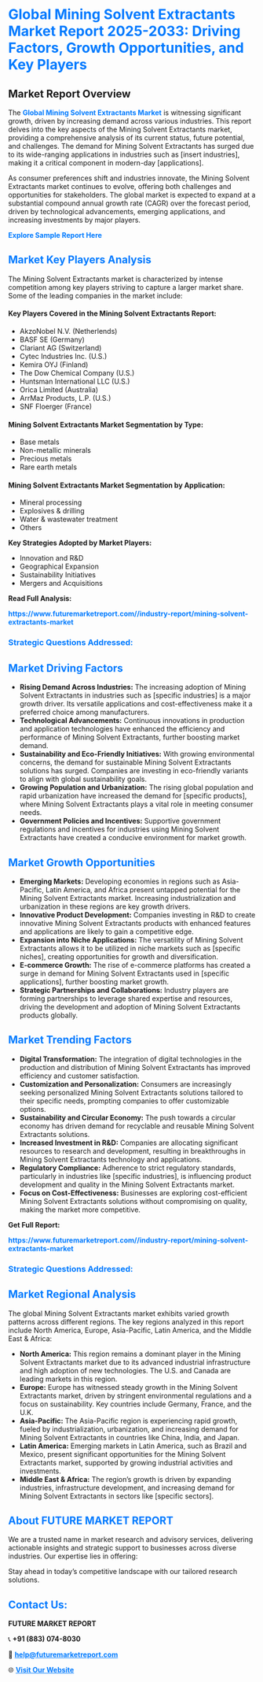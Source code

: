 <h1 style="color: #007BFF;">Global Mining Solvent Extractants Market Report 2025-2033: Driving Factors, Growth Opportunities, and Key Players</h1>

<section id="overview">
<h2>Market Report Overview</h2>
<p>The <a href="https://www.futuremarketreport.com//industry-report/mining-solvent-extractants-market" style="color: #007BFF; text-decoration: none;"><strong>Global Mining Solvent Extractants Market</strong></a> is witnessing significant growth, driven by increasing demand across various industries. This report delves into the key aspects of the Mining Solvent Extractants market, providing a comprehensive analysis of its current status, future potential, and challenges. The demand for Mining Solvent Extractants has surged due to its wide-ranging applications in industries such as [insert industries], making it a critical component in modern-day [applications].</p>
<p>As consumer preferences shift and industries innovate, the Mining Solvent Extractants market continues to evolve, offering both challenges and opportunities for stakeholders. The global market is expected to expand at a substantial compound annual growth rate (CAGR) over the forecast period, driven by technological advancements, emerging applications, and increasing investments by major players.</p>
</section>

<section id="overview">
<p><a href="https://www.futuremarketreport.com//request-sample/reportId=54012" style="color: #007BFF; text-decoration: none;"><strong>Explore Sample Report Here</strong></a></p>
</section>

<section id="key-players">
<h2 style="color: #007BFF;">Market Key Players Analysis</h2>
<p>The Mining Solvent Extractants market is characterized by intense competition among key players striving to capture a larger market share. Some of the leading companies in the market include:</p>
<h4>Key Players Covered in the Mining Solvent Extractants Report:</h4>
<ul><li>AkzoNobel N.V. (Netherlends)</li><li>BASF SE (Germany)</li><li>Clariant AG (Switzerland)</li><li>Cytec Industries Inc. (U.S.)</li><li>Kemira OYJ (Finland)</li><li>The Dow Chemical Company (U.S.)</li><li>Huntsman International LLC (U.S.)</li><li>Orica Limited (Australia)</li><li>ArrMaz Products, L.P. (U.S.)</li><li>SNF Floerger (France)</li></ul>
<h4>Mining Solvent Extractants Market Segmentation by Type:</h4>
<ul><li>Base metals</li><li>Non-metallic minerals</li><li>Precious metals</li><li>Rare earth metals</li></ul>

<h4>Mining Solvent Extractants Market Segmentation by Application:</h4>
<ul><li>Mineral processing</li><li>Explosives &amp; drilling</li><li>Water &amp; wastewater treatment</li><li>Others</li></ul>
<p><strong>Key Strategies Adopted by Market Players:</strong></p>
<ul>
<li>Innovation and R&D</li>
<li>Geographical Expansion</li>
<li>Sustainability Initiatives</li>
<li>Mergers and Acquisitions</li>
</ul>
</section>

<section>
<p><strong>Read Full Analysis: </strong></p><a href="https://www.futuremarketreport.com//industry-report/mining-solvent-extractants-market" style="color: #007BFF; text-decoration: none;"><strong>https://www.futuremarketreport.com//industry-report/mining-solvent-extractants-market</strong></a>
<h3 style="color: #007BFF;">Strategic Questions Addressed:</h3>
</section>

<section id="driving-factors">
<h2 style="color: #007BFF;">Market Driving Factors</h2>
<ul>
<li><strong>Rising Demand Across Industries:</strong> The increasing adoption of Mining Solvent Extractants in industries such as [specific industries] is a major growth driver. Its versatile applications and cost-effectiveness make it a preferred choice among manufacturers.</li>
<li><strong>Technological Advancements:</strong> Continuous innovations in production and application technologies have enhanced the efficiency and performance of Mining Solvent Extractants, further boosting market demand.</li>
<li><strong>Sustainability and Eco-Friendly Initiatives:</strong> With growing environmental concerns, the demand for sustainable Mining Solvent Extractants solutions has surged. Companies are investing in eco-friendly variants to align with global sustainability goals.</li>
<li><strong>Growing Population and Urbanization:</strong> The rising global population and rapid urbanization have increased the demand for [specific products], where Mining Solvent Extractants plays a vital role in meeting consumer needs.</li>
<li><strong>Government Policies and Incentives:</strong> Supportive government regulations and incentives for industries using Mining Solvent Extractants have created a conducive environment for market growth.</li>
</ul>
</section>

<section id="growth-opportunities">
<h2 style="color: #007BFF;">Market Growth Opportunities</h2>
<ul>
<li><strong>Emerging Markets:</strong> Developing economies in regions such as Asia-Pacific, Latin America, and Africa present untapped potential for the Mining Solvent Extractants market. Increasing industrialization and urbanization in these regions are key growth drivers.</li>
<li><strong>Innovative Product Development:</strong> Companies investing in R&D to create innovative Mining Solvent Extractants products with enhanced features and applications are likely to gain a competitive edge.</li>
<li><strong>Expansion into Niche Applications:</strong> The versatility of Mining Solvent Extractants allows it to be utilized in niche markets such as [specific niches], creating opportunities for growth and diversification.</li>
<li><strong>E-commerce Growth:</strong> The rise of e-commerce platforms has created a surge in demand for Mining Solvent Extractants used in [specific applications], further boosting market growth.</li>
<li><strong>Strategic Partnerships and Collaborations:</strong> Industry players are forming partnerships to leverage shared expertise and resources, driving the development and adoption of Mining Solvent Extractants products globally.</li>
</ul>
</section>

<section id="trending-factors">
<h2 style="color: #007BFF;">Market Trending Factors</h2>
<ul>
<li><strong>Digital Transformation:</strong> The integration of digital technologies in the production and distribution of Mining Solvent Extractants has improved efficiency and customer satisfaction.</li>
<li><strong>Customization and Personalization:</strong> Consumers are increasingly seeking personalized Mining Solvent Extractants solutions tailored to their specific needs, prompting companies to offer customizable options.</li>
<li><strong>Sustainability and Circular Economy:</strong> The push towards a circular economy has driven demand for recyclable and reusable Mining Solvent Extractants solutions.</li>
<li><strong>Increased Investment in R&D:</strong> Companies are allocating significant resources to research and development, resulting in breakthroughs in Mining Solvent Extractants technology and applications.</li>
<li><strong>Regulatory Compliance:</strong> Adherence to strict regulatory standards, particularly in industries like [specific industries], is influencing product development and quality in the Mining Solvent Extractants market.</li>
<li><strong>Focus on Cost-Effectiveness:</strong> Businesses are exploring cost-efficient Mining Solvent Extractants solutions without compromising on quality, making the market more competitive.</li>
</ul>
</section>

<section>
<p><strong>Get Full Report: </strong></p><a href="https://www.futuremarketreport.com//industry-report/mining-solvent-extractants-market" style="color: #007BFF; text-decoration: none;"><strong>https://www.futuremarketreport.com//industry-report/mining-solvent-extractants-market</strong></a>
<h3 style="color: #007BFF;">Strategic Questions Addressed:</h3>
</section>


<section id="regional-analysis">
<h2 style="color: #007BFF;">Market Regional Analysis</h2>
<p>The global Mining Solvent Extractants market exhibits varied growth patterns across different regions. The key regions analyzed in this report include North America, Europe, Asia-Pacific, Latin America, and the Middle East & Africa:</p>
<ul>
<li><strong>North America:</strong> This region remains a dominant player in the Mining Solvent Extractants market due to its advanced industrial infrastructure and high adoption of new technologies. The U.S. and Canada are leading markets in this region.</li>
<li><strong>Europe:</strong> Europe has witnessed steady growth in the Mining Solvent Extractants market, driven by stringent environmental regulations and a focus on sustainability. Key countries include Germany, France, and the U.K.</li>
<li><strong>Asia-Pacific:</strong> The Asia-Pacific region is experiencing rapid growth, fueled by industrialization, urbanization, and increasing demand for Mining Solvent Extractants in countries like China, India, and Japan.</li>
<li><strong>Latin America:</strong> Emerging markets in Latin America, such as Brazil and Mexico, present significant opportunities for the Mining Solvent Extractants market, supported by growing industrial activities and investments.</li>
<li><strong>Middle East & Africa:</strong> The region’s growth is driven by expanding industries, infrastructure development, and increasing demand for Mining Solvent Extractants in sectors like [specific sectors].</li>
</ul>
</section>

<footer>
<h2 style="color: #007BFF;">About FUTURE MARKET REPORT</h2>
<p>We are a trusted name in market research and advisory services, delivering actionable insights and strategic support to businesses across diverse industries. Our expertise lies in offering:</p>

<p>Stay ahead in today’s competitive landscape with our tailored research solutions.</p>

<h2 style="color: #007BFF;">Contact Us:</h2>
<p><strong>FUTURE MARKET REPORT</strong></p>
<p>📞 <strong>+91 (883) 074-8030</strong></p>
<p>📧 <strong><a href="mailto:help@futuremarketreport.com" style="color: #007BFF;">help@futuremarketreport.com</a></strong></p>
<p>🌐 <strong><a href="https://www.futuremarketreport.com/" style="color: #007BFF;">Visit Our Website</a></strong></p>
</footer>
